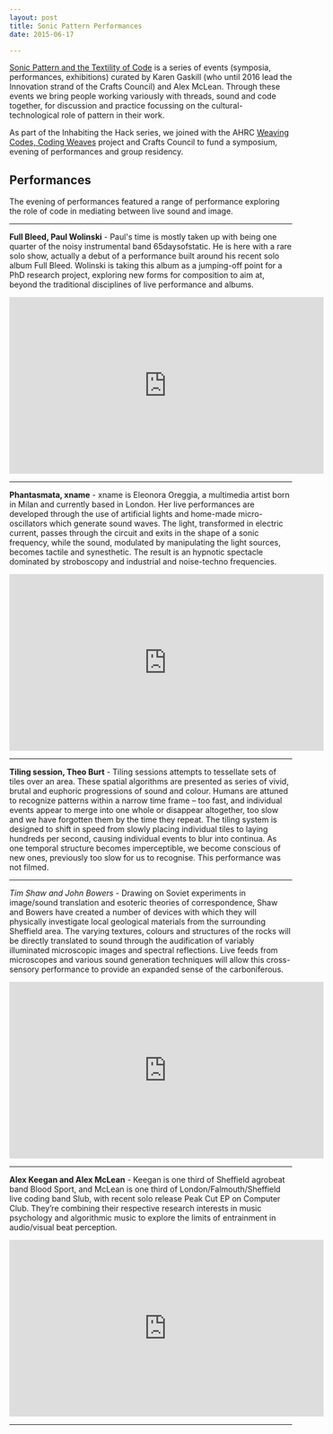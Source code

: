 ```yaml
---
layout: post
title: Sonic Pattern Performances
date: 2015-06-17

---
```


[Sonic Pattern and the Textility of Code](http://sonicpattern.com/) is
a series of events (symposia, performances, exhibitions) curated by
Karen Gaskill (who until 2016 lead the Innovation strand of the Crafts
Council) and Alex McLean. Through these events we bring people working
variously with threads, sound and code together, for discussion and
practice focussing on the cultural-technological role of pattern in
their work.

As part of the Inhabiting the Hack series, we joined with the AHRC
[Weaving Codes, Coding Weaves](http://kairotic.org) project and Crafts
Council to fund a symposium, evening of performances and group
residency.

## Performances

The evening of performances featured a range of performance exploring
the role of code in mediating between live sound and image.

----

**Full Bleed, Paul Wolinski** - Paul's time is mostly taken
up with being one quarter of the noisy instrumental band
65daysofstatic. He is here with a rare solo show, actually a debut of
a performance built around his recent solo album Full Bleed. Wolinski
is taking this album as a jumping-off point for a PhD research
project, exploring new forms for composition to aim at, beyond the
traditional disciplines of live performance and albums.

<iframe width="560" height="315" src="https://www.youtube.com/embed/9WTyziRUpI8" frameborder="0" allowfullscreen></iframe>

----

**Phantasmata, xname** - xname is Eleonora Oreggia, a multimedia artist born in Milan and currently based in London. Her live performances are developed through the use of artificial lights and home-made micro-oscillators which generate sound waves. The light, transformed in electric current, passes through the circuit and exits in the shape of a sonic frequency, while the sound, modulated by manipulating the light sources, becomes tactile and synesthetic. The result is an hypnotic spectacle dominated by stroboscopy and industrial and noise-techno frequencies.

<iframe width="560" height="315" src="https://www.youtube.com/embed/kzNuwRD7Bmw" frameborder="0" allowfullscreen></iframe>

----

**Tiling session, Theo Burt** - Tiling sessions attempts to tessellate sets of tiles over an area. These spatial algorithms are presented as series of vivid, brutal and euphoric progressions of sound and colour. Humans are attuned to recognize patterns within a narrow time frame – too fast, and individual events appear to merge into one whole or disappear altogether, too slow and we have forgotten them by the time they repeat. The tiling system is designed to shift in speed from slowly placing individual tiles to laying hundreds per second, causing individual events to blur into continua. As one temporal structure becomes imperceptible, we become conscious of new ones, previously too slow for us to recognise. This performance was not filmed.

----

*Tim Shaw and John Bowers* - Drawing on Soviet experiments in
image/sound translation and esoteric theories of correspondence, Shaw
and Bowers have created a number of devices with which they will
physically investigate local geological materials from the surrounding
Sheffield area. The varying textures, colours and structures of the
rocks will be directly translated to sound through the audification of
variably illuminated microscopic images and spectral reflections. Live
feeds from microscopes and various sound generation techniques will
allow this cross-sensory performance to provide an expanded sense of
the carboniferous.

<iframe width="560" height="315" src="https://www.youtube.com/embed/pBB3JzEmlzs" frameborder="0" allowfullscreen></iframe>

----

**Alex Keegan and Alex McLean** - Keegan is one third of Sheffield agrobeat band Blood Sport, and McLean is one third of London/Falmouth/Sheffield live coding band Slub, with recent solo release Peak Cut EP on Computer Club. They’re combining their respective research interests in music psychology and algorithmic music to explore the limits of entrainment in audio/visual beat perception.

<iframe width="560" height="315" src="https://www.youtube.com/embed/iGEe-wQHer0" frameborder="0" allowfullscreen></iframe>

----

